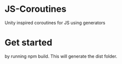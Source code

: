# JS-Coroutines
Unity inspired coroutines for JS using generators

# Get started
by running npm build. This will generate the dist folder.
